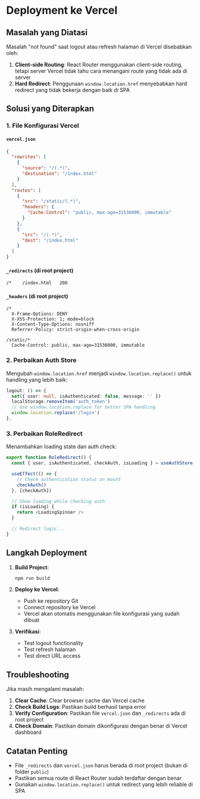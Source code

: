 # Deployment ke Vercel

## Masalah yang Diatasi

Masalah "not found" saat logout atau refresh halaman di Vercel disebabkan oleh:

1. **Client-side Routing**: React Router menggunakan client-side routing, tetapi server Vercel tidak tahu cara menangani route yang tidak ada di server
2. **Hard Redirect**: Penggunaan `window.location.href` menyebabkan hard redirect yang tidak bekerja dengan baik di SPA

## Solusi yang Diterapkan

### 1. File Konfigurasi Vercel

#### `vercel.json`
```json
{
  "rewrites": [
    {
      "source": "/(.*)",
      "destination": "/index.html"
    }
  ],
  "routes": [
    {
      "src": "/static/(.*)",
      "headers": {
        "Cache-Control": "public, max-age=31536000, immutable"
      }
    },
    {
      "src": "/(.*)",
      "dest": "/index.html"
    }
  ]
}
```

#### `_redirects` (di root project)
```
/*    /index.html   200
```

#### `_headers` (di root project)
```
/*
  X-Frame-Options: DENY
  X-XSS-Protection: 1; mode=block
  X-Content-Type-Options: nosniff
  Referrer-Policy: strict-origin-when-cross-origin

/static/*
  Cache-Control: public, max-age=31536000, immutable
```

### 2. Perbaikan Auth Store

Mengubah `window.location.href` menjadi `window.location.replace()` untuk handling yang lebih baik:

```typescript
logout: () => {
  set({ user: null, isAuthenticated: false, message: '' })
  localStorage.removeItem('auth_token')
  // Use window.location.replace for better SPA handling
  window.location.replace('/login')
},
```

### 3. Perbaikan RoleRedirect

Menambahkan loading state dan auth check:

```typescript
export function RoleRedirect() {
  const { user, isAuthenticated, checkAuth, isLoading } = useAuthStore()

  useEffect(() => {
    // Check authentication status on mount
    checkAuth()
  }, [checkAuth])

  // Show loading while checking auth
  if (isLoading) {
    return <LoadingSpinner />
  }

  // Redirect logic...
}
```

## Langkah Deployment

1. **Build Project**:
   ```bash
   npm run build
   ```

2. **Deploy ke Vercel**:
   - Push ke repository Git
   - Connect repository ke Vercel
   - Vercel akan otomatis menggunakan file konfigurasi yang sudah dibuat

3. **Verifikasi**:
   - Test logout functionality
   - Test refresh halaman
   - Test direct URL access

## Troubleshooting

Jika masih mengalami masalah:

1. **Clear Cache**: Clear browser cache dan Vercel cache
2. **Check Build Logs**: Pastikan build berhasil tanpa error
3. **Verify Configuration**: Pastikan file `vercel.json` dan `_redirects` ada di root project
4. **Check Domain**: Pastikan domain dikonfigurasi dengan benar di Vercel dashboard

## Catatan Penting

- File `_redirects` dan `vercel.json` harus berada di root project (bukan di folder `public`)
- Pastikan semua route di React Router sudah terdaftar dengan benar
- Gunakan `window.location.replace()` untuk redirect yang lebih reliable di SPA 